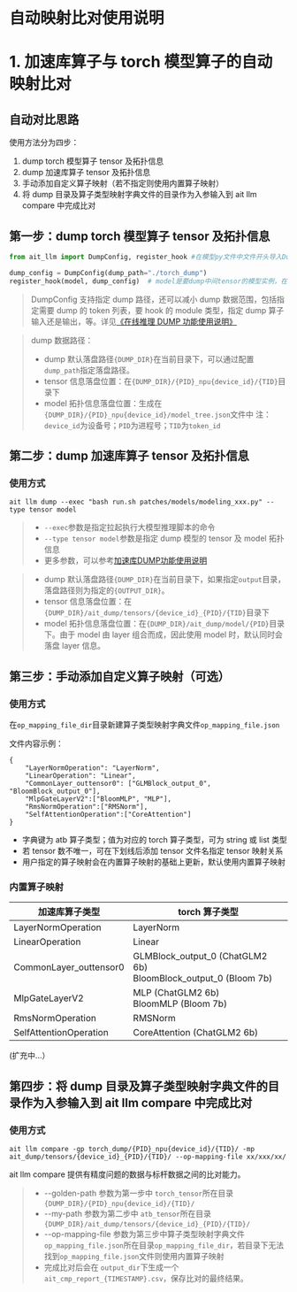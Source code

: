# 自动映射比对使用说明

# 1. 加速库算子与 torch 模型算子的自动映射比对

## 自动对比思路

使用方法分为四步：

1. dump torch 模型算子 tensor 及拓扑信息
2. dump 加速库算子 tensor 及拓扑信息
3. 手动添加自定义算子映射（若不指定则使用内置算子映射）
4. 将 dump 目录及算子类型映射字典文件的目录作为入参输入到 ait llm compare 中完成比对

## 第一步：dump torch 模型算子 tensor 及拓扑信息

```python
from ait_llm import DumpConfig, register_hook #在模型py文件中文件开头导入DumpConfig和register_hook

dump_config = DumpConfig(dump_path="./torch_dump")
register_hook(model, dump_config)  # model是要dump中间tensor的模型实例，在模型初始化后添加代码

```

> DumpConfig 支持指定 dump 路径，还可以减小 dump 数据范围，包括指定需要 dump 的 token 列表，要 hook 的 module 类型，指定 dump 算子输入还是输出，等。详见[《在线推理 DUMP 功能使用说明》](./在线推理DUMP功能使用说明.md#dumpconfig)

> dump 数据路径：
> - dump 默认落盘路径`{DUMP_DIR}`在当前目录下，可以通过配置`dump_path`指定落盘路径。
> - tensor 信息落盘位置：在`{DUMP_DIR}/{PID}_npu{device_id}/{TID}`目录下
> - model 拓扑信息落盘位置：生成在`{DUMP_DIR}/{PID}_npu{device_id}/model_tree.json`文件中
> 注：`device_id`为设备号；`PID`为进程号；`TID`为`token_id`


## 第二步：dump 加速库算子 tensor 及拓扑信息

### 使用方式

`ait llm dump --exec "bash run.sh patches/models/modeling_xxx.py" --type tensor model`

> - `--exec`参数是指定拉起执行大模型推理脚本的命令
> - `--type tensor model`参数是指定 dump 模型的 tensor 及 model 拓扑信息
> - 更多参数，可以参考[加速库DUMP功能使用说明](./加速库DUMP功能使用说明.md)

> - dump 默认落盘路径`{DUMP_DIR}`在当前目录下，如果指定`output`目录，落盘路径则为指定的`{OUTPUT_DIR}`。
> - tensor 信息落盘位置：在`{DUMP_DIR}/ait_dump/tensors/{device_id}_{PID}/{TID}`目录下
> - model 拓扑信息落盘位置：在`{DUMP_DIR}/ait_dump/model/{PID}`目录下。由于 model 由 layer 组合而成，因此使用 model 时，默认同时会落盘 layer 信息。

## 第三步：手动添加自定义算子映射（可选）

### 使用方式

在`op_mapping_file_dir`目录新建算子类型映射字典文件`op_mapping_file.json`

文件内容示例：

```
{
    "LayerNormOperation": "LayerNorm",
    "LinearOperation": "Linear",
    "CommonLayer_outtensor0": ["GLMBlock_output_0", "BloomBlock_output_0"],
    "MlpGateLayerV2":["BloomMLP", "MLP"],
    "RmsNormOperation":["RMSNorm"],
    "SelfAttentionOperation":["CoreAttention"]
}
```

- 字典键为 atb 算子类型；值为对应的 torch 算子类型，可为 string 或 list 类型
- 若 tensor 数不唯一，可在下划线后添加 tensor 文件名指定 tensor 映射关系
- 用户指定的算子映射会在内置算子映射的基础上更新，默认使用内置算子映射

### 内置算子映射

| 加速库算子类型         | torch 算子类型                                                    |
| ---------------------- | ----------------------------------------------------------------- |
| LayerNormOperation     | LayerNorm                                                         |
| LinearOperation        | Linear                                                            |
| CommonLayer_outtensor0 | GLMBlock_output_0 (ChatGLM2 6b)<br>BloomBlock_output_0 (Bloom 7b) |
| MlpGateLayerV2         | MLP (ChatGLM2 6b)<br>BloomMLP (Bloom 7b)                          |
| RmsNormOperation       | RMSNorm                                                           |
| SelfAttentionOperation | CoreAttention (ChatGLM2 6b)                                       |

(扩充中...）

## 第四步：将 dump 目录及算子类型映射字典文件的目录作为入参输入到 ait llm compare 中完成比对

### 使用方式

```shell
ait llm compare -gp torch_dump/{PID}_npu{device_id}/{TID}/ -mp ait_dump/tensors/{device_id}_{PID}/{TID}/ --op-mapping-file xx/xxx/xx/
```

ait llm compare 提供有精度问题的数据与标杆数据之间的比对能力。
> - --golden-path 参数为第一步中 `torch_tensor`所在目录 `{DUMP_DIR}/{PID}_npu{device_id}/{TID}/`
> - --my-path 参数为第二步中 `atb_tensor`所在目录 `{DUMP_DIR}/ait_dump/tensors/{device_id}_{PID}/{TID}/`
> - --op-mapping-file 参数为第三步中算子类型映射字典文件`op_mapping_file.json`所在目录`op_mapping_file_dir`，若目录下无法找到`op_mapping_file.json`文件则使用内置算子映射
> - 完成比对后会在 `output_dir`下生成一个 `ait_cmp_report_{TIMESTAMP}.csv`，保存比对的最终结果。
